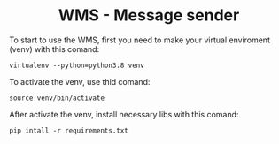 <h1 align="center">WMS - Message sender</h1>

To start to use the WMS, first you need to make your virtual enviroment (venv) with this comand:

``` virtualenv --python=python3.8 venv ```

To activate the venv, use thid comand:

``` source venv/bin/activate ```

After activate the venv, install necessary libs with this comand:

``` pip intall -r requirements.txt ```
